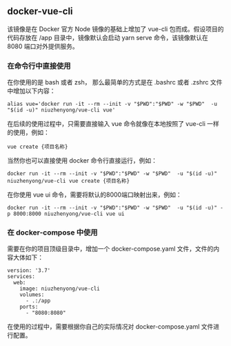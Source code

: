 ## docker-vue-cli

该镜像是在 Docker 官方 Node 镜像的基础上增加了 vue-cli 包而成。假设项目的代码存放在 /app 目录中，镜像默认会启动 yarn serve 命令，该镜像默认在 8080 端口对外提供服务。

### 在命令行中直接使用
在你使用的是 bash 或者 zsh， 那么最简单的方式是在 .bashrc 或者 .zshrc 文件中增加以下内容：

```
alias vue='docker run -it --rm --init -v "$PWD":"$PWD" -w "$PWD"  -u "$(id -u)" niuzhenyong/vue-cli vue'
```
在后续的使用过程中，只需要直接输入 vue 命令就像在本地按照了 vue-cli 一样的使用，例如：

```
vue create {项目名称}
```

当然你也可以直接使用 docker 命令行直接运行，例如：

```
docker run -it --rm --init -v "$PWD":"$PWD" -w "$PWD"  -u "$(id -u)" niuzhenyong/vue-cli vue create {项目名称}
```

在你使用 vue ui 命令，需要将默认的8000端口映射出来，例如：

```
docker run -it --rm --init -v "$PWD":"$PWD" -w "$PWD"  -u "$(id -u)" -p 8000:8000 niuzhenyong/vue-cli vue ui
```

### 在 docker-compose 中使用

需要在你的项目顶级目录中，增加一个 docker-compose.yaml 文件，文件的内容大体如下：

```
version: '3.7'
services:
  web:
    image: niuzhenyong/vue-cli
    volumes:
      - .:/app
    ports:
      - "8080:8080"
```

在使用的过程中，需要根据你自己的实际情况对 docker-compose.yaml 文件进行配置。


